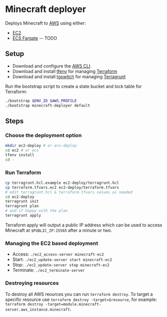 # Minecraft deployer

Deploys Minecraft to [AWS](#) using either:

- [EC2](#)
- [ECS Fargate](#) -- TODO

## Setup

- Download and configure the [AWS CLI](https://aws.amazon.com/cli/).
- Download and install [tfenv](https://github.com/tfutils/tfenv) for managing [Terraform](https://www.terraform.io/)
- Download and install [tgswitch](https://github.com/warrensbox/tgswitch) for managing [Terragrunt](https://terragrunt.gruntwork.io/)

Run the bootstrap script to create a state bucket and lock table for Terraform:

```bash
./bootstrap $ENV_ID $AWS_PROFILE
./bootstrap minecraft-deployer default
```

## Steps

### Choose the deployment option

```bash
mkdir ec2-deploy # or ecs-deploy
cd ec2 # or ecs
tfenv install
cd -
```

### Run Terraform

```bash
cp terragrunt.hcl.example ec2-deploy/terragrunt.hcl
cp terraform.tfvars.ec2 ec2-deploy/terraform.tfvars
# edit terragrunt.hcl & terraform.tfvars values as needed
cd ec2-deploy
terragrunt init
terragrunt plan
# and if happy with the plan
terragrunt apply
```

Terraform apply will output a public IP address which can be used to access
Minecraft at `$PUBLIC_IP:25565` after a minute or two.

### Managing the EC2 based deployment

- Access: `./ec2_access-server minecraft-ec2`
- Start: `./ec2_update-server start minecraft-ec2`
- Stop: `./ec2_update-server stop minecraft-ec2`
- Terminate: `./ec2_terminate-server`

### Destroying resources

To destroy all AWS reources you can run `terraform destroy`. To target a specific
resource use `terraform destroy -target=$resource`, for example:
`terraform destroy -target=module.minecraft-server.aws_instance.minecraft`.

